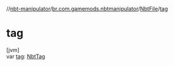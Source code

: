 //[nbt-manipulator](../../../index.md)/[br.com.gamemods.nbtmanipulator](../index.md)/[NbtFile](index.md)/[tag](tag.md)

# tag

[jvm]\
var [tag](tag.md): [NbtTag](../-nbt-tag/index.md)
